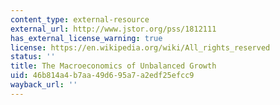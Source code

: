 ```yaml
---
content_type: external-resource
external_url: http://www.jstor.org/pss/1812111
has_external_license_warning: true
license: https://en.wikipedia.org/wiki/All_rights_reserved
status: ''
title: The Macroeconomics of Unbalanced Growth
uid: 46b814a4-b7aa-49d6-95a7-a2edf25efcc9
wayback_url: ''
---
```

